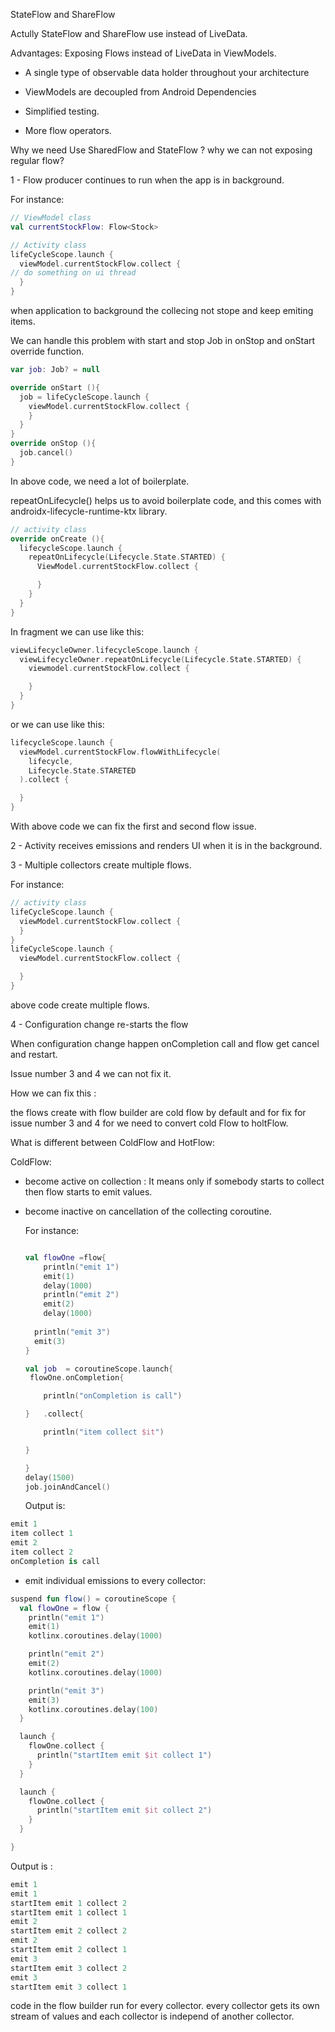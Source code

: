StateFlow and ShareFlow

Actully StateFlow and ShareFlow use instead of LiveData.

Advantages: Exposing Flows instead of LiveData in ViewModels.

- A single type of observable data holder throughout your architecture

- ViewModels are decoupled from Android Dependencies

- Simplified testing.

- More flow operators.

Why we need Use SharedFlow and StateFlow ? why we can not exposing regular
flow?

1 - Flow producer continues to run when the app is in background.

For instance:

```kt
// ViewModel class
val currentStockFlow: Flow<Stock>
```

```kt
// Activity class
lifeCycleScope.launch {
  viewModel.currentStockFlow.collect {
// do something on ui thread
  }
}
```

when application to background the collecing not stope and keep emiting
items.

We can handle this problem with start and stop Job in onStop and onStart
override function.

```kt
var job: Job? = null

override onStart (){
  job = lifeCycleScope.launch {
    viewModel.currentStockFlow.collect {
    }
  }
}
override onStop (){
  job.cancel()
}


```

In above code, we need a lot of boilerplate.

repeatOnLifecycle() helps us to avoid boilerplate code, and this comes
with androidx-lifecycle-runtime-ktx library.

```kt
// activity class
override onCreate (){
  lifecycleScope.launch {
    repeatOnLifecycle(Lifecycle.State.STARTED) {
      ViewModel.currentStockFlow.collect {

      }
    }
  }
}
```

In fragment we can use like this:

```kt
viewLifecycleOwner.lifecycleScope.launch {
  viewLifecycleOwner.repeatOnLifecycle(Lifecycle.State.STARTED) {
    viewmodel.currentStockFlow.collect {

    }
  }
}
```

or we can use like this:

```kt
lifecycleScope.launch {
  viewModel.currentStockFlow.flowWithLifecycle(
    lifecycle,
    Lifecycle.State.STARETED
  ).collect {

  }
}
```

With above code we can fix the first and second flow issue.

2 - Activity receives emissions and renders UI when it is in the
background.

3 - Multiple collectors create multiple flows.

For instance:

```kt
// activity class 
lifeCycleScope.launch {
  viewModel.currentStockFlow.collect {
  }
}
lifeCycleScope.launch {
  viewModel.currentStockFlow.collect {

  }
}
```

above code create multiple flows.

4 - Configuration change re-starts the flow

When configuration change happen onCompletion call and flow get cancel and
restart.

Issue number 3 and 4 we can not fix it.

How we can fix this :

the flows create with flow builder are cold flow by default and for fix
for issue number 3 and 4 for we need to convert cold Flow to holtFlow.

What is different between ColdFlow and HotFlow:

ColdFlow:

- become active on collection : It means only if somebody starts to
  collect then flow starts to emit values.

- become inactive on cancellation of the collecting coroutine.

  For instance:

  ```kt
  
  val flowOne =flow{
      println("emit 1")
      emit(1)
      delay(1000)
      println("emit 2")
      emit(2)
      delay(1000)
      
    println("emit 3") 
    emit(3)
  }
  
  val job  = coroutineScope.launch{
   flowOne.onCompletion{
  
      println("onCompletion is call")
  
  }   .collect{
  
      println("item collect $it")
  
  }
  
  }
  delay(1500)
  job.joinAndCancel()
  ```

  Output is:

```kt
emit 1
item collect 1
emit 2
item collect 2
onCompletion is call
```

- emit individual emissions to every collector:

```kt
suspend fun flow() = coroutineScope {
  val flowOne = flow {
    println("emit 1")
    emit(1)
    kotlinx.coroutines.delay(1000)

    println("emit 2")
    emit(2)
    kotlinx.coroutines.delay(1000)

    println("emit 3")
    emit(3)
    kotlinx.coroutines.delay(100)
  }

  launch {
    flowOne.collect {
      println("startItem emit $it collect 1")
    }
  }

  launch {
    flowOne.collect {
      println("startItem emit $it collect 2")
    }
  }

}
```

Output is :

```kt
emit 1
emit 1
startItem emit 1 collect 2
startItem emit 1 collect 1
emit 2
startItem emit 2 collect 2
emit 2
startItem emit 2 collect 1
emit 3
startItem emit 3 collect 2
emit 3
startItem emit 3 collect 1

```

code in the flow builder run for every collector.
every collector gets its own stream of values and each collector is
independ of another collector.
